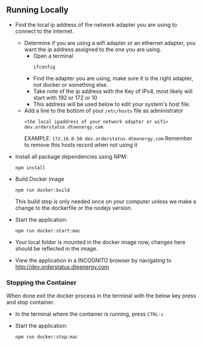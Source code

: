 ## Running Locally

- Find the local ip address of the network adapter you are using to connect to the internet.
  - Determine if you are using a wifi adapter or an ethernet adapter, you want the ip address assigned to the one you are using.
    - Open a terminal
      ```shell
      ifconfig
      ```
    - Find the adapter you are using, make sure it is the right adapter, not docker or something else.
    - Take note of the ip address with the Key of IPv4, most likely will start with 192 or 172 or 10
    - This address will be used below to edit your system's host file.
  - Add a line to the bottom of your `/etc/hosts` file as administrator
    ```shell
    <the local ipaddress of your network adapter or wifi> dev.orderstatus.dteenergy.com
    ```
    EXAMPLE: `172.16.0.50 dev.orderstatus.dteenergy.com`
    Remember to remove this hosts record when not using it
- Install all package dependencies using NPM:

  ```shell
  npm install
  ```

- Build Docker Image

  ```shell
  npm run docker:build
  ```

  This build step is only needed once on your computer unless we make a change to the dockerfile or the nodejs version.

- Start the application:

  ```shell
  npm run docker:start:mac
  ```

- Your local folder is mounted in the docker image now, changes here should be reflected in the image.
- View the application in a INCOGNITO browser by navigating to http://dev.orderstatus.dteenergy.com

### Stopping the Container

When done exit the docker process in the terminal with the below key press and stop container.

- In the terminal where the container is running, press `CTRL-c`

- Start the application:

  ```shell
  npm run docker:stop:mac
  ```
